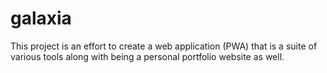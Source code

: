 # galaxia
This project is an effort to create a web application (PWA) that is a suite of various tools along with being a personal portfolio website as well.
